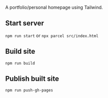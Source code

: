 A portfolio/personal homepage using Tailwind.

## Start server
`npm run start` or `npx parcel src/index.html`

## Build site
`npm run build`

## Publish built site
`npm run push-gh-pages`